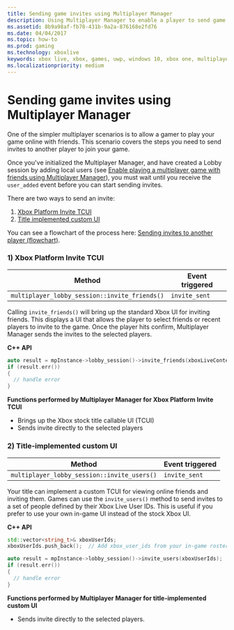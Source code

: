 ```yaml
---
title: Sending game invites using Multiplayer Manager
description: Using Multiplayer Manager to enable a player to send game invites to other players to join the game.
ms.assetid: 8b9a98af-fb78-431b-9a2a-876168e2fd76
ms.date: 04/04/2017
ms.topic: how-to
ms.prod: gaming
ms.technology: xboxlive
keywords: xbox live, xbox, games, uwp, windows 10, xbox one, multiplayer, multiplayer manager, flowchart, game invite
ms.localizationpriority: medium
---
```


# Sending game invites using Multiplayer Manager

One of the simpler multiplayer scenarios is to allow a gamer to play your game online with friends.
This scenario covers the steps you need to send invites to another player to join your game.

Once you've initialized the Multiplayer Manager, and have created a Lobby session by adding local users (see [Enable playing a multiplayer game with friends using Multiplayer Manager](live-play-multiplayer-with-friends.md)), you must wait until you receive the `user_added` event before you can start sending invites.

There are two ways to send an invite:
1. [Xbox Platform Invite TCUI](#xbox-platform-invite-tcui)
2. [Title implemented custom UI](#title-implemented-custom-ui)

You can see a flowchart of the process here: [Sending invites to another player (flowchart)](../concepts/flowcharts/live-mpm-send-invites.md).


### 1) Xbox Platform Invite TCUI <a name="xbox-platform-invite-tcui">

| Method | Event triggered |
| -----|----------------|
| `multiplayer_lobby_session::invite_friends()` | `invite_sent` |

Calling `invite_friends()` will bring up the standard Xbox UI for inviting friends.
This displays a UI that allows the player to select friends or recent players to invite to the game.
Once the player hits confirm, Multiplayer Manager sends the invites to the selected players.

**C++ API**
```cpp
auto result = mpInstance->lobby_session()->invite_friends(xboxLiveContext);
if (result.err())
{
  // handle error
}
```

**Functions performed by Multiplayer Manager for Xbox Platform Invite TCUI**

* Brings up the Xbox stock title callable UI (TCUI)
* Sends invite directly to the selected players


### 2) Title-implemented custom UI<a name="title-implemented-custom-ui">

| Method | Event triggered |
|-----|----------------|
| `multiplayer_lobby_session::invite_users()` | `invite_sent` |

Your title can implement a custom TCUI for viewing online friends and inviting them.
Games can use the `invite_users()` method to send invites to a set of people defined by their Xbox Live User IDs.
This is useful if you prefer to use your own in-game UI instead of the stock Xbox UI.

**C++ API**
```cpp
std::vector<string_t>& xboxUserIds;
xboxUserIds.push_back();  // Add xbox_user_ids from your in-game roster list

auto result = mpInstance->lobby_session()->invite_users(xboxUserIds);
if (result.err())
{
  // handle error
}
```

**Functions performed by Multiplayer Manager for title-implemented custom UI**

* Sends invite directly to the selected players.
